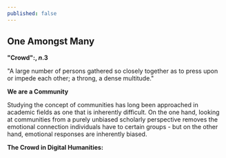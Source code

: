 ```yaml
---
published: false
---
```

## One Amongst Many 

**"Crowd":, _n_.3**

"A large number of persons gathered so closely together as to press upon or impede each other; a throng, a dense multitude."

**We are a Community**

Studying the concept of communities has long been approached in academic fields as one that is inherently difficult. On the one hand, looking at communities from a purely unbiased scholarly perspective removes the emotional connection individuals have to certain groups - but on the other hand, emotional responses are inherently biased.  

**The Crowd in Digital Humanities:**



